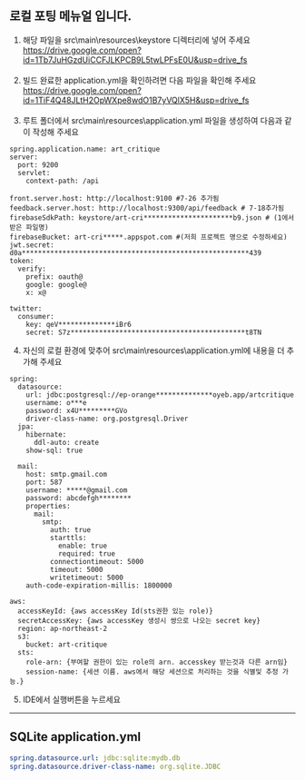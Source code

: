 ## 로컬 포팅 메뉴얼 입니다.

1. 해당 파일을 src\main\resources\keystore 디렉터리에 넣어 주세요<br>
   https://drive.google.com/open?id=1Tb7JuHGzdUiCCFJLKPCB9L5twLPFsE0U&usp=drive_fs
   <br><br>
2. 빌드 완료한 application.yml을 확인하려면 다음 파일을 확인해 주세요<br>
   https://drive.google.com/open?id=1TiF4Q48JLtH2OpWXpe8wdO1B7yVQlX5H&usp=drive_fs
   <br><br>
3. 루트 폴더에서 src\main\resources\application.yml 파일을 생성하여 다음과 같이 작성해 주세요

```
spring.application.name: art_critique
server:
  port: 9200
  servlet:
    context-path: /api

front.server.host: http://localhost:9100 #7-26 추가됨
feedback.server.host: http://localhost:9300/api/feedback # 7-18추가됨
firebaseSdkPath: keystore/art-cri**********************b9.json # (1에서 받은 파일명)
firebaseBucket: art-cri*****.appspot.com #(저희 프로젝트 명으로 수정하세요)
jwt.secret: d0a********************************************************439
token:
  verify:
    prefix: oauth@
    google: google@
    x: x@

twitter:
  consumer:
    key: qeV**************iBr6
    secret: S7z*******************************************t8TN
```

4. 자신의 로컬 환경에 맞추어 src\main\resources\application.yml에 내용을 더 추가해 주세요

```
spring:
  datasource:
    url: jdbc:postgresql://ep-orange**************oyeb.app/artcritique
    username: o***e
    password: x4U*********GVo
    driver-class-name: org.postgresql.Driver
  jpa:
    hibernate:
      ddl-auto: create
    show-sql: true
    
  mail:
    host: smtp.gmail.com
    port: 587
    username: *****@gmail.com
    password: abcdefgh********
    properties:
      mail:
        smtp:
          auth: true
          starttls:
            enable: true
            required: true
          connectiontimeout: 5000
          timeout: 5000
          writetimeout: 5000
    auth-code-expiration-millis: 1800000
    
aws:
  accessKeyId: {aws accessKey Id(sts권한 있는 role)}
  secretAccessKey: {aws accessKey 생성시 쌍으로 나오는 secret key}
  region: ap-northeast-2
  s3:
    bucket: art-critique
  sts:
    role-arn: {부여할 권한이 있는 role의 arn. accesskey 받는것과 다른 arn임}
    session-name: {세션 이름. aws에서 해당 세션으로 처리하는 것을 식별및 추정 가능.}
```

5. IDE에서 실행버튼을 누르세요

---

## SQLite application.yml

```yml
spring.datasource.url: jdbc:sqlite:mydb.db
spring.datasource.driver-class-name: org.sqlite.JDBC
```